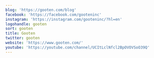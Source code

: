 ```yaml
---
blog: 'https://gooten.com/blog'
facebook: 'https://facebook.com/gooteninc'
instagram: 'https://instagram.com/gooteninc/?hl=en'
logohandle: gooten
sort: gooten
title: Gooten
twitter: gooten
website: 'https://www.gooten.com/'
youtube: 'https://youtube.com/channel/UCItLclNfcl2BpOVOVSoO39Q'
---
```

